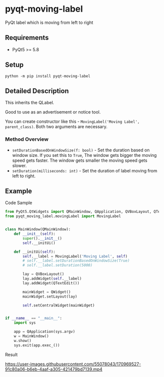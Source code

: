 # pyqt-moving-label
PyQt label which is moving from left to right

## Requirements
* PyQt5 >= 5.8

## Setup
`python -m pip install pyqt-moving-label`

## Detailed Description
This inherits the QLabel.

Good to use as an advertisement or notice tool.

You can create constructor like this - `MovingLabel('Moving Label', parent_class)`. Both two arguments are necessary.

### Method Overview
* `setDurationBasedOnWindowSize(f: bool)` - Set the duration based on window size. If you set this to `True`, The window gets bigger the moving speed gets faster. The window gets smaller the moving speed gets slower.
* `setDuration(milliseconds: int)` - Set the duration of label moving from left to right.

## Example
Code Sample
```python
from PyQt5.QtWidgets import QMainWindow, QApplication, QVBoxLayout, QTextEdit, QWidget
from pyqt_moving_label.movingLabel import MovingLabel


class MainWindow(QMainWindow):
    def __init__(self):
        super().__init__()
        self.__initUi()

    def __initUi(self):
        self.__label = MovingLabel('Moving Label', self)
        # self.__label.setDurationBasedOnWindowSize(True)
        # self.__label.setDuration(5000)

        lay = QVBoxLayout()
        lay.addWidget(self.__label)
        lay.addWidget(QTextEdit())

        mainWidget = QWidget()
        mainWidget.setLayout(lay)

        self.setCentralWidget(mainWidget)


if __name__ == "__main__":
    import sys

    app = QApplication(sys.argv)
    w = MainWindow()
    w.show()
    sys.exit(app.exec_())
```

Result

https://user-images.githubusercontent.com/55078043/170969527-91c80a06-b6eb-4aaf-a305-421479bd7139.mp4

